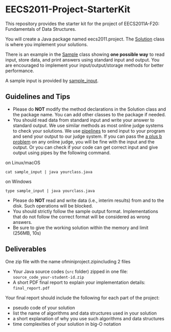 # EECS2011-Project-StarterKit
This repository provides the starter kit for the project of EECS2011A-F20: Fundamentals of Data Structures. 

You will create a Java package named eecs2011.project. The [Solution](/src/eecs2011/project/Solution.java) class is where you implement your solutions.

There is an example in the [Sample](/src/eecs2011/project/Sample.java) class showing **one possible way** to read input, store data, and print answers using standard input and output. You are encouraged to implement your input/output/storage methods for better performance.

A sample input is provided by [sample_input](/sample_input).

## Guidelines and Tips
* Please do **NOT** modify the method declarations in the Solution class and the package name. You can add other classes to the package if needed.
* You should read data from standard input and write your answer to standard output. We use similar methods as most online judge systems to check your solutions. We use [pipelines](https://en.wikipedia.org/wiki/Pipeline_(Unix)) to send input to your program and send your output to our judge system. If you can pass the [a plus b problem](https://dmoj.ca/problem/aplusb}) on any online judge, you will be fine with the input and the output. Or you can check if your code can get correct input and give output using pipes by the following command.

on Linux/macOS
```
cat sample_input | java yourclass.java
```

on Windows
```
type sample_input | java yourclass.java
```
* Please do **NOT** read and write data (i.e., interim results) from and to the disk. Such operations will be blocked.
* You should strictly follow the sample output format. Implementations that do not follow the correct format will be considered as wrong answers.
* Be sure to give the working solution within the memory and limit (256MB, 10s)

## Deliverables
One zip file with the name ofminiproject.zipincluding 2 files
* Your Java source codes (```src``` folder) zipped in one file: ```source_code_your-student-id.zip```
* A short PDF final report to explain your implementation details: ```final_report.pdf```

Your final report should include the following for each part of the project:
* pseudo code of your solution
* list the name of algorithms and data structures used in your solution
* a short explanation of why you use such algorithms and data structures
* time complexities of your solution in big-O notation
